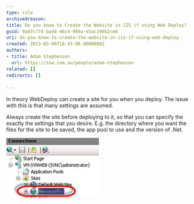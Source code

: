 ```yaml
---
type: rule
archivedreason: 
title: Do you know to Create the Website in IIS if using Web Deploy?
guid: 9a47c774-bad4-46c4-960a-e5ac196b2ce8
uri: do-you-know-to-create-the-website-in-iis-if-using-web-deploy
created: 2013-02-06T18:43:08.0000000Z
authors:
- title: Adam Stephensen
  url: https://ssw.com.au/people/adam-stephensen
related: []
redirects: []

---
```


In theory WebDeploy can create a site for you when you deploy. The issue with this is that many settings are assumed.

<!--endintro-->

Always create the site before deploying to it, so that you can specify the exactly the settings that you desire. E.g. the directory where you want the files for the site to be saved, the app pool to use and the version of .Net.


![Figure: Create the website in IIS](/rules/do-you-know-to-create-the-website-in-iis-if-using-web-deploy/create-iis.jpg)

